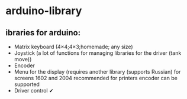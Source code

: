 # arduino-library
##  ibraries for arduino:
 - Matrix keyboard (4×4;4×3;homemade; any size)
 - Joystick (a lot of functions for managing libraries for the driver (tank move))
 - Encoder 
 - Menu for the display (requires another library (supports Russian) for screens 1602 and 2004 recommended for printers encoder can be supported
 - Driver control ✔
